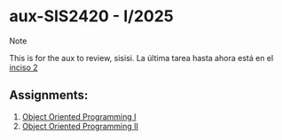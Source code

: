 # aux-SIS2420 - I/2025


> [!NOTE]
> This is for the aux to review, sisisi.
> La última tarea hasta ahora está en el [inciso 2](#last)


## Assignments:

1. [Object Oriented Programming I](https://github.com/alejandro-castillo25/aux-SIS2420/tree/main/oop1)
<a id="last"></a>
2. [Object Oriented Programming II](https://github.com/alejandro-castillo25/aux-SIS2420/tree/main/oop2)
